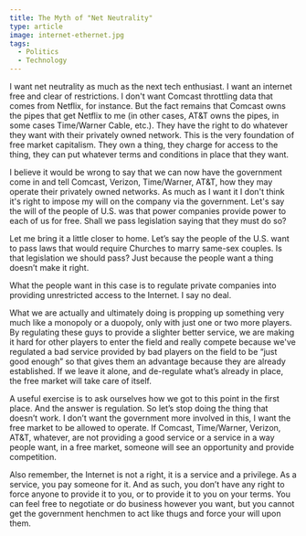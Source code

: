 ```yaml
---
title: The Myth of "Net Neutrality"
type: article
image: internet-ethernet.jpg
tags:
  - Politics
  - Technology
---
```


I want net neutrality as much as the next tech enthusiast. I want an internet free and clear of restrictions. I don't want Comcast throttling data that comes from Netflix, for instance. But the fact remains that Comcast owns the pipes that get Netflix to me (in other cases, AT&T owns the pipes, in some cases Time/Warner Cable, etc.). They have the right to do whatever they want with their privately owned network. This is the very foundation of free market capitalism. They own a thing, they charge for access to the thing, they can put whatever terms and conditions in place that they want.

I believe it would be wrong to say that we can now have the government come in and tell Comcast, Verizon, Time/Warner, AT&T, how they may operate their privately owned networks. As much as I want it I don't think it's right to impose my will on the company via the government. Let's say the will of the people of U.S. was that power companies provide power to each of us for free. Shall we pass legislation saying that they must do so?

Let me bring it a little closer to home. Let’s say the people of the U.S. want to pass laws that would require Churches to marry same-sex couples. Is that legislation we should pass? Just because the people want a thing doesn’t make it right.

What the people want in this case is to regulate private companies into providing unrestricted access to the Internet. I say no deal.

What we are actually and ultimately doing is propping up something very much like a monopoly or a duopoly, only with just one or two more players. By regulating these guys to provide a slighter better service, we are making it hard for other players to enter the field and really compete because we've regulated a bad service provided by bad players on the field to be “just good enough” so that gives them an advantage because they are already established. If we leave it alone, and de-regulate what’s already in place, the free market will take care of itself.

A useful exercise is to ask ourselves how we got to this point in the first place. And the answer is regulation. So let’s stop doing the thing that doesn’t work. I don’t want the government more involved in this, I want the free market to be allowed to operate. If Comcast, Time/Warner, Verizon, AT&T, whatever, are not providing a good service or a service in a way people want, in a free market, someone will see an opportunity and provide competition.

Also remember, the Internet is not a right, it is a service and a privilege. As a service, you pay someone for it. And as such, you don’t have any right to force anyone to provide it to you, or to provide it to you on your terms. You can feel free to negotiate or do business however you want, but you cannot get the government henchmen to act like thugs and force your will upon them.


